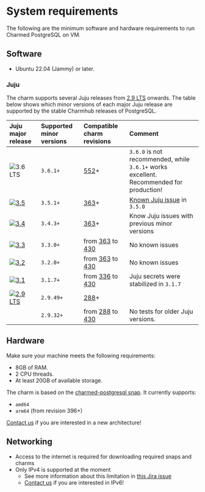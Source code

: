 # System requirements

The following are the minimum software and hardware requirements to run Charmed PostgreSQL on VM.

## Software
* Ubuntu 22.04 (Jammy) or later.

### Juju

The charm supports several Juju releases from [2.9 LTS](https://juju.is/docs/juju/roadmap#juju-juju-29) onwards. The table below shows which minor versions of each major Juju release are supported by the stable Charmhub releases of PostgreSQL.

| Juju major release | Supported minor versions | Compatible charm revisions |Comment |
|:--------|:-----|:-----|:-----|
| ![3.6 LTS] | `3.6.1+` | [552]+ | `3.6.0` is not recommended, while `3.6.1+` works excellent. Recommended for production!  |
| [![3.5]](https://juju.is/docs/juju/roadmap#juju-juju-35) | `3.5.1+` | [363]+  | [Known Juju issue](https://bugs.launchpad.net/juju/+bug/2066517) in `3.5.0` |
| [![3.4]](https://juju.is/docs/juju/roadmap#juju-juju-34) | `3.4.3+` | [363]+ | Know Juju issues with previous minor versions |
| [![3.3]](https://juju.is/docs/juju/roadmap#juju-juju-33) | `3.3.0+` | from [363] to [430] | No known issues |
| [![3.2]](https://juju.is/docs/juju/roadmap#juju-juju-32) | `3.2.0+` | from [363] to [430]  | No known issues |
| [![3.1]](https://juju.is/docs/juju/roadmap#juju-juju-31) | `3.1.7+` | from [336] to [430] | Juju secrets were stabilized in `3.1.7` |
| [![2.9 LTS]](https://juju.is/docs/juju/roadmap#juju-juju-29)  | `2.9.49+` | [288]+ | |
|  | `2.9.32+` | from [288] to [430] | No tests for older Juju versions. |

## Hardware

Make sure your machine meets the following requirements:

* 8GB of RAM.
* 2 CPU threads.
* At least 20GB of available storage.

The charm is based on the [charmed-postgresql snap](https://snapcraft.io/charmed-postgresql). It currently supports:
* `amd64`
* `arm64` (from revision 396+)

[Contact us](/reference/contacts) if you are interested in a new architecture!

## Networking
* Access to the internet is required for downloading required snaps and charms
* Only IPv4 is supported at the moment
  * See more information about this limitation in [this Jira issue](https://warthogs.atlassian.net/browse/DPE-4695)
  * [Contact us](/reference/contacts) if you are interested in IPv6!


<!-- BADGES -->

[2.9 LTS]: https://img.shields.io/badge/2.9_LTS-%23E95420?label=Juju
[3.1]: https://img.shields.io/badge/3.1-%23E95420?label=Juju
[3.2]: https://img.shields.io/badge/3.2-%23E95420?label=Juju
[3.3]: https://img.shields.io/badge/3.3-%23E95420?label=Juju
[3.4]: https://img.shields.io/badge/3.4-%23E95420?label=Juju
[3.5]: https://img.shields.io/badge/3.5-%23E95420?label=Juju
[3.6 LTS]: https://img.shields.io/badge/3.6_LTS-%23E95420?label=Juju

<!-- LINKS -->
[552]: https://github.com/canonical/postgresql-operator/releases/tag/rev552
[288]: https://github.com/canonical/postgresql-operator/releases/tag/rev288
[336]: https://github.com/canonical/postgresql-operator/releases/tag/rev336
[363]: https://github.com/canonical/postgresql-operator/releases/tag/rev363
[430]: https://github.com/canonical/postgresql-operator/releases/tag/rev429

